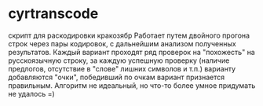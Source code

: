 # cyrtranscode
скрипт для раскодировки кракозябр
Работает путем двойного прогона строк через пары кодировок, с дальнейшим анализом полученных результатов. Каждый вариант проходят ряд проверок на "похожесть" на русскоязычную строку, за каждую успешную проверку (наличие предлогов, отсутствие в "слове" лишних символов и т.п.) варианту добавляются "очки", победивший по очкам вариант признается правильным. Алгоритм не идеальный, но что-то более умное придумать не удалось =)
